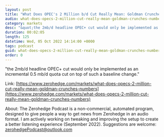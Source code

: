 ```yaml
---
layout: post
title: "What Does OPEC's 2 Million b/d Cut Really Mean: Goldman Crunches The Numbers"
audio: what-does-opecs-2-million-cut-really-mean-goldman-crunches-numbers-0
category: markets
desc: "&quot;the 2mb/d headline OPEC+ cut would only be implemented as an incremental 0.5 mb/d quota cut on top of such a baseline change.&quot;"
duration: 00:02:05
length: 125
datetime: Wed, 05 Oct 2022 14:14:00 +0000
tags: podcast
guid: what-does-opecs-2-million-cut-really-mean-goldman-crunches-numbers-0
order: 0
---
```

&quot;the 2mb/d headline OPEC+ cut would only be implemented as an incremental 0.5 mb/d quota cut on top of such a baseline change.&quot;

Link: [https://www.zerohedge.com/markets/what-does-opecs-2-million-cut-really-mean-goldman-crunches-numbers](https://www.zerohedge.com/markets/what-does-opecs-2-million-cut-really-mean-goldman-crunches-numbers)

About: The Zerohedge Podcast is a non-commercial, automated program, designed to give people a way to get news from Zerohedge in an audio format.  I am actively working on tweaking and improving the setup to create a better listening experience (September 2022).  Suggestions are welcome: [zerohedgePodcast@outlook.com](mailto:zerohedgePodcast@outlook.com)